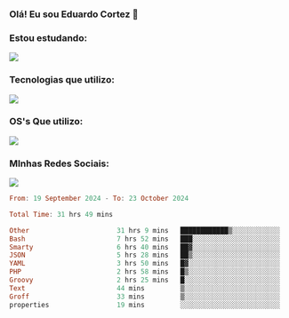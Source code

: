 ### Olá! Eu sou Eduardo Cortez 🤙


### Estou estudando: 

<p align="left">
  <a href="https://skillicons.dev">
    <img src="https://skillicons.dev/icons?i=kubernetes,terraform" />
  </a>
</p>

### Tecnologias que utilizo: 

<p align="left">
  <a href="https://skillicons.dev">
    <img src="https://skillicons.dev/icons?i=docker,mysql,postgres,git,aws,bash,jenkins,figma,grafana,nginx,notion,prometheus" />
  </a>
</p>

### OS's Que utilizo:

<p align="left">
  <a href="https://skillicons.dev">
    <img src="https://skillicons.dev/icons?i=linux,debian,ubuntu,apple,windows" />
  </a>
</p>

### MInhas Redes Sociais:

<p align="left">
  <a href="https://skillicons.dev">
    <img src="https://skillicons.dev/icons?i=linkedin,github" />
  </a>
</p>

<!--START_SECTION:waka-->

```haskell
From: 19 September 2024 - To: 23 October 2024

Total Time: 31 hrs 49 mins

Other                      31 hrs 9 mins   ████████████▒░░░░░░░░░░░░   49.47 %
Bash                       7 hrs 52 mins   ███░░░░░░░░░░░░░░░░░░░░░░   12.52 %
Smarty                     6 hrs 40 mins   ██▓░░░░░░░░░░░░░░░░░░░░░░   10.60 %
JSON                       5 hrs 28 mins   ██▒░░░░░░░░░░░░░░░░░░░░░░   08.70 %
YAML                       3 hrs 50 mins   █▓░░░░░░░░░░░░░░░░░░░░░░░   06.09 %
PHP                        2 hrs 58 mins   █▒░░░░░░░░░░░░░░░░░░░░░░░   04.72 %
Groovy                     2 hrs 25 mins   █░░░░░░░░░░░░░░░░░░░░░░░░   03.84 %
Text                       44 mins         ▒░░░░░░░░░░░░░░░░░░░░░░░░   01.18 %
Groff                      33 mins         ▒░░░░░░░░░░░░░░░░░░░░░░░░   00.90 %
properties                 19 mins         ░░░░░░░░░░░░░░░░░░░░░░░░░   00.52 %
```

<!--END_SECTION:waka-->
